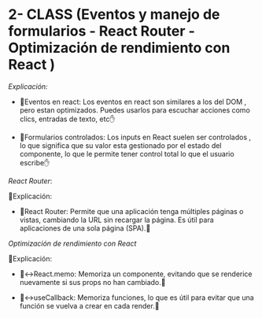 # 2- CLASS (Eventos y manejo de formularios - React Router - Optimización de rendimiento con React )

_Explicación:_

- 👀Eventos en react: Los eventos en react son similares a los del DOM , pero estan optimizados. Puedes usarlos para escuchar acciones como clics, entradas de texto, etc✋

- 👀Formularios controlados: Los inputs en React suelen ser controlados , lo que significa que su valor esta gestionado por el estado del componente, lo que le permite tener control total lo que el usuario escribe✋

_React Router_:

🫳Explicación:

- 🐔React Router: Permite que una aplicación tenga múltiples páginas o vistas, cambiando la URL sin recargar la página. Es útil para aplicaciones de una sola página (SPA).👀

_Optimización de rendimiento con React_

🙌Explicación:

- 🙂‍↔️React.memo: Memoriza un componente, evitando que se renderice nuevamente si sus props no han cambiado.👀

- 🙂‍↔️useCallback: Memoriza funciones, lo que es útil para evitar que una función se vuelva a crear en cada render.👀
